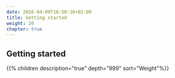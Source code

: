 ```yaml
---
date: 2016-04-09T16:50:16+02:00
title: Getting started
weight: 20
chapter: true
---
```


## Getting started

{{% children description="true" depth="999" sort="Weight"%}}